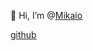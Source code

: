 👋 Hi, I’m @[Mikaio](https://mikaio.dev)

[github](https://github.com/Mika-IO)





<!---
mfaria-btf/mfaria-btf is a ✨ special ✨ repository because its `README.md` (this file) appears on your GitHub profile.
You can click the Preview link to take a look at your changes.
--->
